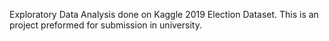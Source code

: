 Exploratory Data Analysis done on Kaggle 2019 Election Dataset.
This is an project preformed for submission in university.

